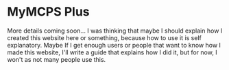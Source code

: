# MyMCPS Plus 
More details coming soon... 
I was thinking that maybe I should explain how I created this website here or something, because how to use it is self explanatory. Maybe If I get enough users or people that want to know how I made this website, I'll write a guide that explains how I did it, but for now, I won't as not many people use this.
